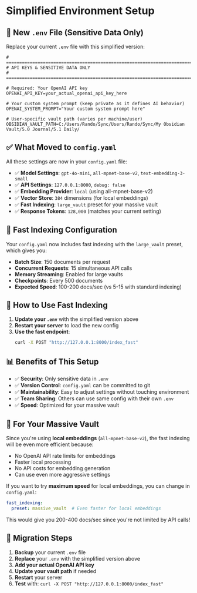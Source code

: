 # Simplified Environment Setup

## 🎯 New `.env` File (Sensitive Data Only)

Replace your current `.env` file with this simplified version:

```env
# =============================================================================
# API KEYS & SENSITIVE DATA ONLY
# =============================================================================

# Required: Your OpenAI API key
OPENAI_API_KEY=your_actual_openai_api_key_here

# Your custom system prompt (keep private as it defines AI behavior)
OPENAI_SYSTEM_PROMPT="Your custom system prompt here"

# User-specific vault path (varies per machine/user)
OBSIDIAN_VAULT_PATH=C:/Users/Rando/Sync/Users/Rando/Sync/My Obsidian Vault/5.0 Journal/5.1 Daily/
```

## ✅ What Moved to `config.yaml`

All these settings are now in your `config.yaml` file:

- ✅ **Model Settings**: `gpt-4o-mini`, `all-mpnet-base-v2`, `text-embedding-3-small`
- ✅ **API Settings**: `127.0.0.1:8000`, `debug: false`
- ✅ **Embedding Provider**: `local` (using all-mpnet-base-v2)
- ✅ **Vector Store**: `384` dimensions (for local embeddings)
- ✅ **Fast Indexing**: `large_vault` preset for your massive vault
- ✅ **Response Tokens**: `128,000` (matches your current setting)

## 🚀 Fast Indexing Configuration

Your `config.yaml` now includes fast indexing with the `large_vault` preset, which gives you:

- **Batch Size**: 150 documents per request
- **Concurrent Requests**: 15 simultaneous API calls
- **Memory Streaming**: Enabled for large vaults
- **Checkpoints**: Every 500 documents
- **Expected Speed**: 100-200 docs/sec (vs 5-15 with standard indexing)

## 🔧 How to Use Fast Indexing

1. **Update your `.env`** with the simplified version above
2. **Restart your server** to load the new config
3. **Use the fast endpoint**:
   ```bash
   curl -X POST "http://127.0.0.1:8000/index_fast"
   ```

## 📊 Benefits of This Setup

- ✅ **Security**: Only sensitive data in `.env`
- ✅ **Version Control**: `config.yaml` can be committed to git
- ✅ **Maintainability**: Easy to adjust settings without touching environment
- ✅ **Team Sharing**: Others can use same config with their own `.env`
- ✅ **Speed**: Optimized for your massive vault

## 🎯 For Your Massive Vault

Since you're using **local embeddings** (`all-mpnet-base-v2`), the fast indexing will be even more efficient because:

- No OpenAI API rate limits for embeddings
- Faster local processing
- No API costs for embedding generation
- Can use even more aggressive settings

If you want to try **maximum speed** for local embeddings, you can change in `config.yaml`:

```yaml
fast_indexing:
  preset: massive_vault  # Even faster for local embeddings
```

This would give you 200-400 docs/sec since you're not limited by API calls!

## 🔄 Migration Steps

1. **Backup** your current `.env` file
2. **Replace** your `.env` with the simplified version above
3. **Add your actual OpenAI API key**
4. **Update your vault path** if needed
5. **Restart** your server
6. **Test** with: `curl -X POST "http://127.0.0.1:8000/index_fast"` 